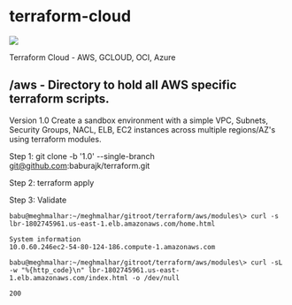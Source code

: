 # terraform-cloud

<img src="https://github.com/baburajk/terraform/blob/develop/diagrams/terraform-aws.svg">

Terraform Cloud - AWS, GCLOUD, OCI, Azure

## /aws - Directory to hold all AWS specific terraform scripts.

Version 1.0 
Create a sandbox environment with a simple VPC, Subnets, Security Groups, NACL, ELB, EC2 instances across multiple regions/AZ's using
terraform modules.

Step 1: git clone -b '1.0' --single-branch git@github.com:baburajk/terraform.git

Step 2: terraform apply

Step 3: Validate

```
babu@meghmalhar:~/meghmalhar/gitroot/terraform/aws/modules\> curl -s lbr-1802745961.us-east-1.elb.amazonaws.com/home.html

System information
10.0.60.246ec2-54-80-124-186.compute-1.amazonaws.com

babu@meghmalhar:~/meghmalhar/gitroot/terraform/aws/modules\> curl -sL -w "%{http_code}\n" lbr-1802745961.us-east-1.elb.amazonaws.com/index.html -o /dev/null

200

```



